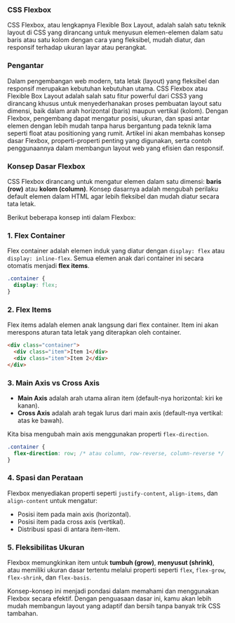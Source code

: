   ### CSS Flexbox
  CSS Flexbox, atau lengkapnya Flexible Box Layout, adalah salah satu teknik layout di CSS yang dirancang untuk menyusun elemen-elemen dalam satu baris atau satu kolom dengan cara yang fleksibel, mudah diatur, dan responsif terhadap ukuran layar atau perangkat.
  
  ### Pengantar
  Dalam pengembangan web modern, tata letak (layout) yang fleksibel dan responsif merupakan kebutuhan kebutuhan utama. CSS Flexbox atau Flexible Box Layout adalah salah satu fitur powerful dari CSS3 yang dirancang khusus untuk menyederhanakan proses pembuatan layout satu dimensi, baik dalam arah horizontal (baris) maupun vertikal (kolom). Dengan Flexbox, pengembang dapat mengatur posisi, ukuran, dan spasi antar elemen dengan lebih mudah tanpa harus bergantung pada teknik lama seperti float atau positioning yang rumit. Artikel ini akan membahas konsep dasar Flexbox, properti-properti penting yang digunakan, serta contoh penggunaannya dalam membangun layout web yang efisien dan responsif.

  ### Konsep Dasar Flexbox
  CSS Flexbox dirancang untuk mengatur elemen dalam satu dimensi: **baris (row)** atau **kolom (column)**. Konsep dasarnya adalah mengubah perilaku default elemen dalam HTML agar lebih fleksibel dan mudah diatur secara tata letak.

Berikut beberapa konsep inti dalam Flexbox:

### 1. Flex Container
Flex container adalah elemen induk yang diatur dengan `display: flex` atau `display: inline-flex`. Semua elemen anak dari container ini secara otomatis menjadi **flex items**.

```css
.container {
  display: flex;
}
```

### 2. Flex Items
Flex items adalah elemen anak langsung dari flex container. Item ini akan merespons aturan tata letak yang diterapkan oleh container.

```html
<div class="container">
  <div class="item">Item 1</div>
  <div class="item">Item 2</div>
</div>
```

### 3. Main Axis vs Cross Axis
* **Main Axis** adalah arah utama aliran item (default-nya horizontal: kiri ke kanan).
* **Cross Axis** adalah arah tegak lurus dari main axis (default-nya vertikal: atas ke bawah).

Kita bisa mengubah main axis menggunakan properti `flex-direction`.

```css
.container {
  flex-direction: row; /* atau column, row-reverse, column-reverse */
}
```

### 4. Spasi dan Perataan
Flexbox menyediakan properti seperti `justify-content`, `align-items`, dan `align-content` untuk mengatur:
* Posisi item pada main axis (horizontal).
* Posisi item pada cross axis (vertikal).
* Distribusi spasi di antara item-item.

### 5. Fleksibilitas Ukuran
Flexbox memungkinkan item untuk **tumbuh (grow)**, **menyusut (shrink)**, atau memiliki ukuran dasar tertentu melalui properti seperti `flex`, `flex-grow`, `flex-shrink`, dan `flex-basis`.

Konsep-konsep ini menjadi pondasi dalam memahami dan menggunakan Flexbox secara efektif. Dengan penguasaan dasar ini, kamu akan lebih mudah membangun layout yang adaptif dan bersih tanpa banyak trik CSS tambahan.
